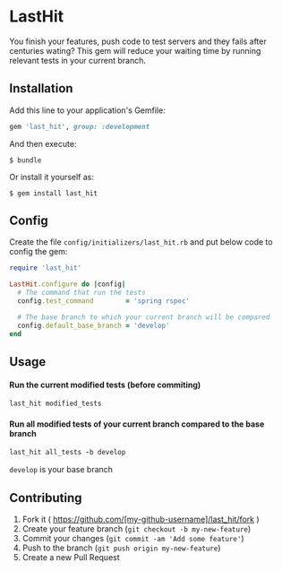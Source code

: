 # LastHit

You finish your features, push code to test servers and they fails after centuries wating? This gem will reduce your waiting time by running relevant tests in your current branch.

## Installation

Add this line to your application's Gemfile:

```ruby
gem 'last_hit', group: :development
```

And then execute:

    $ bundle

Or install it yourself as:

    $ gem install last_hit

## Config

Create the file `config/initializers/last_hit.rb` and put below code to config the gem:

```ruby
require 'last_hit'

LastHit.configure do |config|
  # The command that run the tests
  config.test_command        = 'spring rspec'

  # The base branch to which your current branch will be compared
  config.default_base_branch = 'develop'
end
```

## Usage

#### Run the current modified tests (before commiting)

```ruby
last_hit modified_tests
```

#### Run all modified tests of your current branch compared to the base branch

```ruby
last_hit all_tests -b develop
```

`develop` is your base branch

## Contributing

1. Fork it ( https://github.com/[my-github-username]/last_hit/fork )
2. Create your feature branch (`git checkout -b my-new-feature`)
3. Commit your changes (`git commit -am 'Add some feature'`)
4. Push to the branch (`git push origin my-new-feature`)
5. Create a new Pull Request
